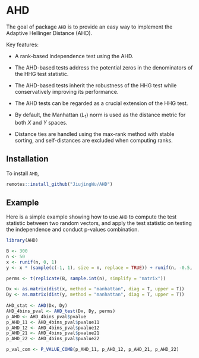 
# AHD

<!-- badges: start -->
<!-- badges: end -->

The goal of package `AHD` is to provide an easy way to implement the Adaptive Hellinger Distance (AHD). 

Key features:

- A rank-based independence test using the AHD.

- The AHD-based tests address the potential zeros in the denominators of the HHG test statistic.

- The AHD-based tests inherit the robustness of the HHG test while conservatively improving its performance.

- The AHD tests can be regarded as a crucial extension of the HHG test. 

- By default, the Manhattan ($L_1$) norm is used as the distance metric for both $X$ and $Y$ spaces. 

- Distance ties are handled using the max-rank method with stable sorting, and self-distances are excluded when computing ranks.


## Installation

To install `AHD`, 
``` r
remotes::install_github("JiujingWu/AHD")
```

## Example

Here is a simple example showing how to use `AHD` to compute the test statistic between two random vectors, 
and apply the test statistic on testing the independence and conduct p-values combination. 

``` r
library(AHD)

B <- 300
n <- 50
x <- runif(n, 0, 1)
y <- x * (sample(c(-1, 1), size = n, replace = TRUE)) + runif(n, -0.5, 0.5)

perms <- t(replicate(B, sample.int(n), simplify = "matrix"))

Dx <- as.matrix(dist(x, method = "manhattan", diag = T, upper = T))
Dy <- as.matrix(dist(y, method = "manhattan", diag = T, upper = T))
  
AHD_stat <- AHD(Dx, Dy)
AHD_4bins_pval <- AHD_test(Dx, Dy, perms)
p_AHD <- AHD_4bins_pval$pvalue
p_AHD_11 <- AHD_4bins_pval$pvalue11
p_AHD_12 <- AHD_4bins_pval$pvalue12
p_AHD_21 <- AHD_4bins_pval$pvalue21
p_AHD_22 <- AHD_4bins_pval$pvalue22

p_val_com <- P_VALUE_COMB(p_AHD_11, p_AHD_12, p_AHD_21, p_AHD_22)
```

